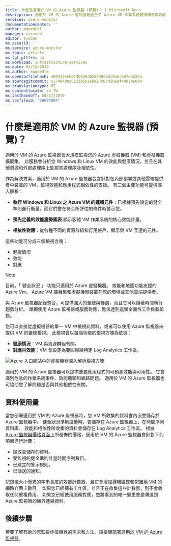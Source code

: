 ```yaml
---
title: 什麼是適用於 VM 的 Azure 監視器 (預覽)？ | Microsoft Docs
description: 適用於 VM 的 Azure 監視器是結合了 Azure VM 作業系統健康情況與效能監控的 Azure 監視器功能，其會自動探索應用程式元件和與其他資源的相依性，並且會對應它們之間的通訊。 本文提供概觀。
services: azure-monitor
documentationcenter: ''
author: mgoedtel
manager: carmonm
editor: tysonn
ms.assetid: ''
ms.service: azure-monitor
ms.topic: article
ms.tgt_pltfrm: na
ms.workload: infrastructure-services
ms.date: 03/13/2019
ms.author: magoedte
ms.openlocfilehash: a60413ee6614b638db58748ee2c0aea5d7ea32ea
ms.sourcegitcommit: c174d408a5522b58160e17a87d2b6ef4482a6694
ms.translationtype: MT
ms.contentlocale: zh-TW
ms.lasthandoff: 04/17/2019
ms.locfileid: "59697884"
---
```

# <a name="what-is-azure-monitor-for-vms-preview"></a>什麼是適用於 VM 的 Azure 監視器 (預覽)？

適用於 VM 的 Azure 監視器會大規模監視您的 Azure 虛擬機器 (VM) 和虛擬機器擴展集。 此服務會分析您 Windows 和 Linux VM 的效能與健康情況，並且在其他資源和外部處理序上監視其處理序及相依性。 

作為解決方案，適用於 VM 的 Azure 監視器包含針對在內部部署或其他雲端提供者中裝載的 VM，監視效能和應用程式相依性的支援。 有三個主要功能可提供深入解析：

* **執行 Windows 和 Linux 之 Azure VM 的邏輯元件**：已根據預先設定的健全準則進行衡量，而它們會在符合所評估的條件時警示您。  

* **預先定義的效能趨勢圖表**:顯示客體 VM 作業系統的核心效能計量。

* **相依性對應**：從各種不同的資源群組和訂用帳戶，顯示與 VM 互連的元件。  

這些功能可分成三個檢視方塊：

* 健康情況
* 效能
* 對應

>[!NOTE]
>目前，「 健全狀況 」 功能只適用於 Azure 虛擬機器。 效能和地圖功能支援的 Azure Vm、 Azure VM 擴展集和虛擬機器裝載在您的環境或其他雲端提供者。

與 Azure 監視器記錄整合，可提供強大的彙總與篩選，而且它可以隨著時間執行趨勢分析。 單獨使用 Azure 監視器或服務對應，無法達到這類全面性工作負載監視。  

您可以直接從虛擬機器的單一 VM 中檢視此資料，或者可以使用 Azure 監視器來提供 VM 的彙總檢視。 此檢視會以每個功能的檢視方塊為依據：

* **健康情況**：VM 與資源群組有關。
* **對應**與**效能**：VM 會設定為要回報給特定 Log Analytics 工作區。

![Azure 入口網站中的虛擬機器深入解析檢視方塊](./media/vminsights-overview/vminsights-azmon-directvm-01.png)

適用於 VM 的 Azure 監視器可以提供重要應用程式的可預測效能與可用性。 它會識別危急的作業系統事件、效能瓶頸和網路問題。 適用於 VM 的 Azure 監視器也可協助您了解問題是否與其他相依性有關。  

## <a name="data-usage"></a>資料使用量 

當您部署適用於 VM 的 Azure 監視器時，您 VM 所收集的資料會內嵌並儲存於 Azure 監視器中。 健全狀況準則度量時，會儲存在 Azure 監視器上，在時間序列資料庫、 效能和相依性所收集的資料會儲存在 Log Analytics 工作區。 根據 [Azure 監視器價格頁面](https://azure.microsoft.com/pricing/details/monitor/)上所發佈的價格，適用於 VM 的 Azure 監視器會針對下列項目進行計費：

* 擷取並儲存的資料。
* 受監視的健全準則計量時間序列數目。
* 已建立的警示規則。
* 已傳送的通知。 

記錄檔大小而異的字串長度的效能計數器，且它會增加邏輯磁碟和配置給 VM 的網路介面卡數目。 如果您已經擁有工作區，並且正在收集這些計數器，則不會收取任何重複費用。 如果您已經使用服務對應，您將看到的唯一變更會是傳送到 Azure 監視器的額外連線資料。

## <a name="next-steps"></a>後續步驟
若要了解有助於您監視虛擬機器的需求和方法，請檢閱[部署適用於 VM 的 Azure 監視器](vminsights-onboard.md)。
